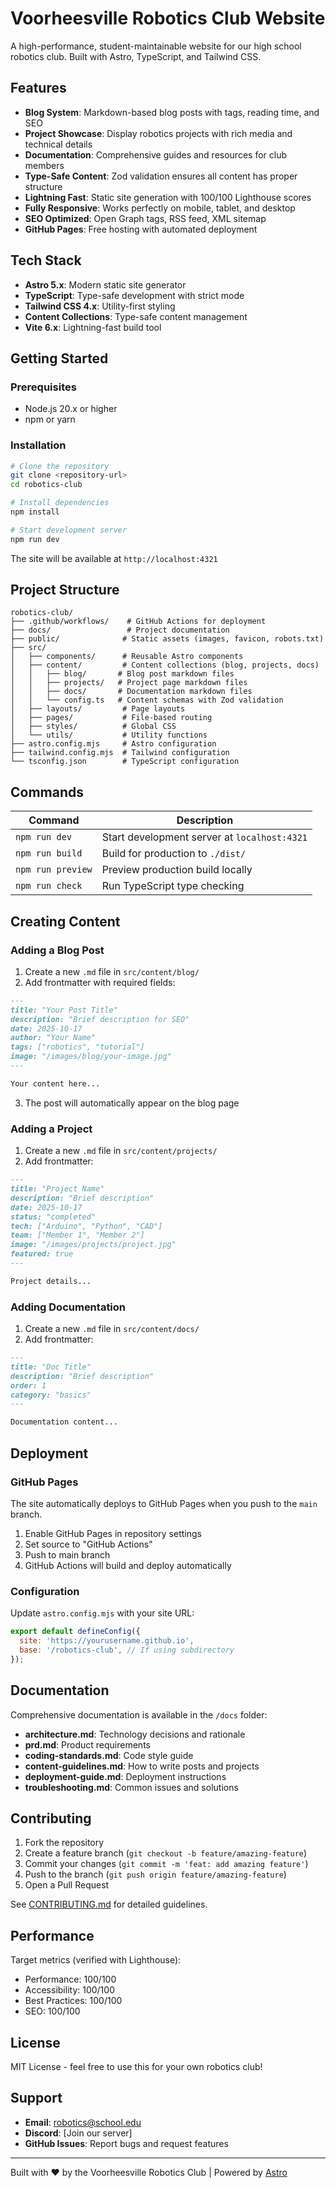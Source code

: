 # Voorheesville Robotics Club Website

A high-performance, student-maintainable website for our high school robotics club. Built with Astro, TypeScript, and Tailwind CSS.

## Features

- **Blog System**: Markdown-based blog posts with tags, reading time, and SEO
- **Project Showcase**: Display robotics projects with rich media and technical details
- **Documentation**: Comprehensive guides and resources for club members
- **Type-Safe Content**: Zod validation ensures all content has proper structure
- **Lightning Fast**: Static site generation with 100/100 Lighthouse scores
- **Fully Responsive**: Works perfectly on mobile, tablet, and desktop
- **SEO Optimized**: Open Graph tags, RSS feed, XML sitemap
- **GitHub Pages**: Free hosting with automated deployment

## Tech Stack

- **Astro 5.x**: Modern static site generator
- **TypeScript**: Type-safe development with strict mode
- **Tailwind CSS 4.x**: Utility-first styling
- **Content Collections**: Type-safe content management
- **Vite 6.x**: Lightning-fast build tool

## Getting Started

### Prerequisites

- Node.js 20.x or higher
- npm or yarn

### Installation

```bash
# Clone the repository
git clone <repository-url>
cd robotics-club

# Install dependencies
npm install

# Start development server
npm run dev
```

The site will be available at `http://localhost:4321`

## Project Structure

```
robotics-club/
├── .github/workflows/    # GitHub Actions for deployment
├── docs/                 # Project documentation
├── public/              # Static assets (images, favicon, robots.txt)
├── src/
│   ├── components/      # Reusable Astro components
│   ├── content/         # Content collections (blog, projects, docs)
│   │   ├── blog/       # Blog post markdown files
│   │   ├── projects/   # Project page markdown files
│   │   ├── docs/       # Documentation markdown files
│   │   └── config.ts   # Content schemas with Zod validation
│   ├── layouts/         # Page layouts
│   ├── pages/           # File-based routing
│   ├── styles/          # Global CSS
│   └── utils/           # Utility functions
├── astro.config.mjs     # Astro configuration
├── tailwind.config.mjs  # Tailwind configuration
└── tsconfig.json        # TypeScript configuration
```

## Commands

| Command | Description |
|---------|-------------|
| `npm run dev` | Start development server at `localhost:4321` |
| `npm run build` | Build for production to `./dist/` |
| `npm run preview` | Preview production build locally |
| `npm run check` | Run TypeScript type checking |

## Creating Content

### Adding a Blog Post

1. Create a new `.md` file in `src/content/blog/`
2. Add frontmatter with required fields:

```markdown
---
title: "Your Post Title"
description: "Brief description for SEO"
date: 2025-10-17
author: "Your Name"
tags: ["robotics", "tutorial"]
image: "/images/blog/your-image.jpg"
---

Your content here...
```

3. The post will automatically appear on the blog page

### Adding a Project

1. Create a new `.md` file in `src/content/projects/`
2. Add frontmatter:

```markdown
---
title: "Project Name"
description: "Brief description"
date: 2025-10-17
status: "completed"
tech: ["Arduino", "Python", "CAD"]
team: ["Member 1", "Member 2"]
image: "/images/projects/project.jpg"
featured: true
---

Project details...
```

### Adding Documentation

1. Create a new `.md` file in `src/content/docs/`
2. Add frontmatter:

```markdown
---
title: "Doc Title"
description: "Brief description"
order: 1
category: "basics"
---

Documentation content...
```

## Deployment

### GitHub Pages

The site automatically deploys to GitHub Pages when you push to the `main` branch.

1. Enable GitHub Pages in repository settings
2. Set source to "GitHub Actions"
3. Push to main branch
4. GitHub Actions will build and deploy automatically

### Configuration

Update `astro.config.mjs` with your site URL:

```javascript
export default defineConfig({
  site: 'https://yourusername.github.io',
  base: '/robotics-club', // If using subdirectory
});
```

## Documentation

Comprehensive documentation is available in the `/docs` folder:

- **architecture.md**: Technology decisions and rationale
- **prd.md**: Product requirements
- **coding-standards.md**: Code style guide
- **content-guidelines.md**: How to write posts and projects
- **deployment-guide.md**: Deployment instructions
- **troubleshooting.md**: Common issues and solutions

## Contributing

1. Fork the repository
2. Create a feature branch (`git checkout -b feature/amazing-feature`)
3. Commit your changes (`git commit -m 'feat: add amazing feature'`)
4. Push to the branch (`git push origin feature/amazing-feature`)
5. Open a Pull Request

See [CONTRIBUTING.md](CONTRIBUTING.md) for detailed guidelines.

## Performance

Target metrics (verified with Lighthouse):

- Performance: 100/100
- Accessibility: 100/100
- Best Practices: 100/100
- SEO: 100/100

## License

MIT License - feel free to use this for your own robotics club!

## Support

- **Email**: robotics@school.edu
- **Discord**: [Join our server]
- **GitHub Issues**: Report bugs and request features

---

Built with ❤️ by the Voorheesville Robotics Club | Powered by [Astro](https://astro.build)
